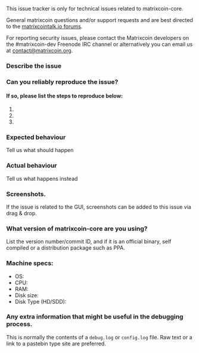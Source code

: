 <!--- Remove sections that do not apply -->

This issue tracker is only for technical issues related to matrixcoin-core.

General matrixcoin questions and/or support requests and are best directed to the [matrixcointalk.io forums](https://matrixcointalk.io/).

For reporting security issues, please contact the Matrixcoin developers on the #matrixcoin-dev Freenode IRC channel or alternatively you can email us at contact@matrixcoin.org.

### Describe the issue

### Can you reliably reproduce the issue?
#### If so, please list the steps to reproduce below:
1.
2.
3.

### Expected behaviour
Tell us what should happen

### Actual behaviour
Tell us what happens instead

### Screenshots.
If the issue is related to the GUI, screenshots can be added to this issue via drag & drop.

### What version of matrixcoin-core are you using?
List the version number/commit ID, and if it is an official binary, self compiled or a distribution package such as PPA.

### Machine specs:
- OS:
- CPU:
- RAM:
- Disk size:
- Disk Type (HD/SDD):

### Any extra information that might be useful in the debugging process.
This is normally the contents of a `debug.log` or `config.log` file. Raw text or a link to a pastebin type site are preferred.
